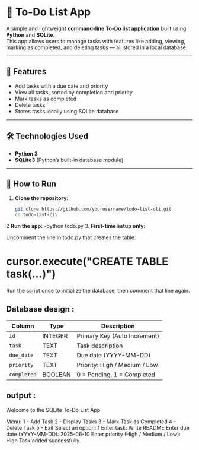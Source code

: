 # 📝 To-Do List App

A simple and lightweight **command-line To-Do list application** built using **Python** and **SQLite**.  
This app allows users to manage tasks with features like adding, viewing, marking as completed, and deleting tasks — all stored in a local database.

---

## 📌 Features

-  Add tasks with a due date and priority  
-  View all tasks, sorted by completion and priority  
-  Mark tasks as completed  
-  Delete tasks  
- Stores tasks locally using SQLite database  

---

## 🛠️ Technologies Used

- **Python 3**
- **SQLite3** (Python’s built-in database module)

---

## 🚀 How to Run

1. **Clone the repository:**
   ```bash
   git clone https://github.com/yourusername/todo-list-cli.git
   cd todo-list-cli
2  **Run the app:**
   -python todo.py
3.  **First-time setup only:**

Uncomment the line in todo.py that creates the table:
# cursor.execute("CREATE TABLE task(...)")
Run the script once to initialize the database, then comment that line again.

 ## Database design :
 | Column      | Type    | Description                   |
| ----------- | ------- | ----------------------------- |
| `id`        | INTEGER | Primary Key (Auto Increment)  |
| `task`      | TEXT    | Task description              |
| `due_date`  | TEXT    | Due date (YYYY-MM-DD)         |
| `priority`  | TEXT    | Priority: High / Medium / Low |
| `completed` | BOOLEAN | 0 = Pending, 1 = Completed    |

## output :

Welcome to the SQLite To-Do List App

Menu:
1 - Add Task
2 - Display Tasks
3 - Mark Task as Completed
4 - Delete Task
5 - Exit
Select an option: 1
Enter task: Write README
Enter due date (YYYY-MM-DD): 2025-06-10
Enter priority (High / Medium / Low): High
Task added successfully.


